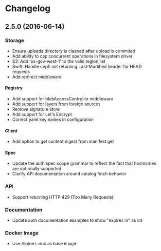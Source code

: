 # Changelog

## 2.5.0 (2016-06-14)

### Storage
- Ensure uploads directory is cleaned after upload is commited
- Add ability to cap concurrent operations in filesystem driver
- S3: Add 'us-gov-west-1' to the valid region list
- Swift: Handle ceph not returning Last-Modified header for HEAD requests
- Add redirect middleware

#### Registry
- Add support for blobAccessController middleware
- Add support for layers from foreign sources
- Remove signature store
- Add support for Let's Encrypt
- Correct yaml key names in configuration

#### Client
- Add option to get content digest from manifest get

#### Spec
- Update the auth spec scope grammar to reflect the fact that hostnames are optionally supported
- Clarify API documentation around catalog fetch behavior

### API
- Support returning HTTP 429 (Too Many Requests)

### Documentation
- Update auth documentation examples to show "expires in" as int

### Docker Image
- Use Alpine Linux as base image



